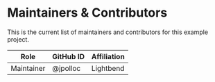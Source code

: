 # Maintainers & Contributors

This is the current list of maintainers and contributors for this example project.

| Role        | GitHub ID   | Affiliation |
|-------------|-------------|-------------|
| Maintainer  | @jpolloc    | Lightbend   |
